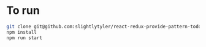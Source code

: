 # To run

```bash
git clone git@github.com:slightlytyler/react-redux-provide-pattern-todo.git
npm install
npm run start
```